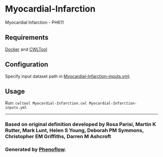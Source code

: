# Myocardial-Infarction

Myocardial Infarction - PH611

## Requirements

[Docker](https://docs.docker.com/install/) and [CWLTool](https://github.com/common-workflow-language/cwltool#install)

## Configuration

Specify input dataset path in [Myocardial-Infarction-inputs.yml](Myocardial-Infarction-inputs.yml).

## Usage

Run: `cwltool Myocardial-Infarction.cwl Myocardial-Infarction-inputs.yml`

***

### Based on original definition developed by Rosa Parisi, Martin K Rutter, Mark Lunt, Helen S Young, Deborah PM Symmons, Christopher EM Griffiths, Darren M Ashcroft
### Generated by [Phenoflow](https://kclhi.org/phenoflow).
